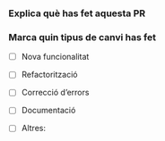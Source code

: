 <!-- Posa un titol representatiu del que has fet, ens servirà més tard per trobar canvis previs -->
### Explica què has fet aquesta PR
<!-- Explica breument què has fet i per què. Per exemple, afegit tad temperatura amb mètodes... -->

### Marca quin tipus de canvi has fet
<!-- Marca el tipus de canvi, serveix per veure ràpid què s'ha fet i filtrar en un futur. Una pijada? Si, servirà? Igual no, me la pela? També. -->
- [ ] Nova funcionalitat
- [ ] Refactorització
- [ ] Correcció d’errors
- [ ] Documentació
- [ ] Altres: 

